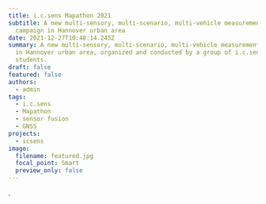 ```yaml
---
title: i.c.sens Mapathon 2021
subtitle: A new multi-sensory, multi-scenario, multi-vehicle measurement
  campaign in Hannover urban area
date: 2021-12-27T10:48:14.245Z
summary: A new multi-sensory, multi-scenario, multi-vehicle measurement campaign
  in Hannover urban area, organized and conducted by a group of i.c.sens PhD
  students.
draft: false
featured: false
authors:
  - admin
tags:
  - i.c.sens
  - Mapathon
  - sensor fusion
  - GNSS
projects:
  - icsens
image:
  filename: featured.jpg
  focal_point: Smart
  preview_only: false
---
```

.